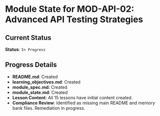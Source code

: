 # Module State for MOD-API-02: Advanced API Testing Strategies

## Current Status
**Status**: `In Progress`

## Progress Details
- **README.md**: Created
- **learning_objectives.md**: Created
- **module_spec.md**: Created
- **module_state.md**: Created
- **Lesson Content**: All 15 lessons have initial content created.
- **Compliance Review**: Identified as missing main README and memory bank files. Remediation in progress.